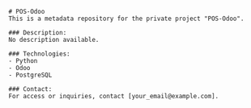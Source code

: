 
    # POS-Odoo
    This is a metadata repository for the private project "POS-Odoo".

    ### Description:
    No description available.

    ### Technologies:
    - Python
    - Odoo
    - PostgreSQL

    ### Contact:
    For access or inquiries, contact [your_email@example.com].
    
